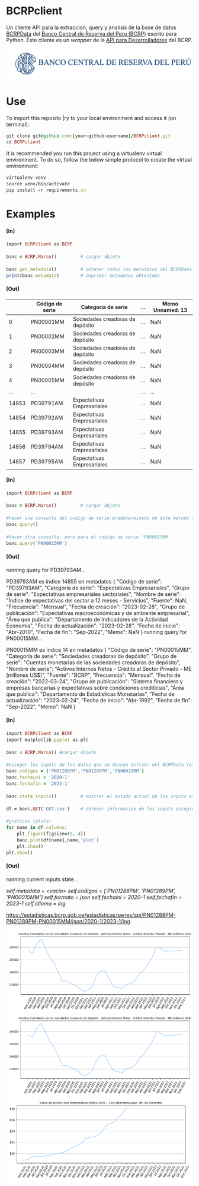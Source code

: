 # BCRPclient

Un cliente API para la extraccion, query y analisis de la base de datos [BCRPData](https://estadisticas.bcrp.gob.pe/estadisticas/series/) del [Banco Central de Reserva del Peru (BCRP)](https://www.bcrp.gob.pe/) escrito para Python. Este cliente es un _wrapper_ de la [API para Desarrolladores](https://estadisticas.bcrp.gob.pe/estadisticas/series/ayuda/api) del BCRP.

![](img/logo-bcrp.png)



# Use

To import this reposito |ry to your local environment and access it (on terminal):

```ruby
git clone git@github.com:[your-github-username]/BCRPclient.git
cd BCRPclient
```

It is recommended you run this project using a virtualenv virtual environment. To do so, follow the below simple protocol to create the virtual environment:

```ruby
virtualenv venv
source venv/bin/activate
pip install -r requirements.in
```

# Examples
#### [In]
```ruby
import BCRPclient as BCRP

banc = BCRP.Marco()			# cargar objeto

banc.get_metadata()			# obtener todos los metadatos del BCRPData 
print(banc.metadata)		# imprimir metadatos obtenidos
```

#### [Out]
| | Código de serie      |          Categoría de serie  | ... | Memo Unnamed: 13 |
| -----------           | -----------           | -----------                |-----------  | -----------  |
|0 |          PN00001MM |  Sociedades creadoras de depósito |  ... | NaN |        NaN |
|1 |          PN00002MM |  Sociedades creadoras de depósito |  ... | NaN |        NaN |
|2 |          PN00003MM |  Sociedades creadoras de depósito |  ... | NaN |        NaN |
|3 |          PN00004MM |  Sociedades creadoras de depósito |  ... | NaN |        NaN |
|4 |          PN00005MM |  Sociedades creadoras de depósito |  ... | NaN |        NaN |
| ... |              ... |                             | ... | ... | ... |        ... |
| 14853 |      PD39791AM  |      Expectativas Empresariales | ... | NaN |        NaN |
| 14854  |     PD39792AM  |      Expectativas Empresariales | ... | NaN |        NaN |
| 14855  |     PD39793AM  |      Expectativas Empresariales | ... | NaN |        NaN |
| 14856  |     PD39794AM  |      Expectativas Empresariales | ... | NaN |        NaN |
| 14857  |     PD39795AM  |      Expectativas Empresariales | ... | NaN |        NaN |

#### [In]
```ruby
import BCRPclient as BCRP

banc = BCRP.Marco()			# cargar objeto

#hacer una consulta del codigo de serie predeterminado de este metodo (actualmente 'PD39793AM') con el API del BCRPData
banc.query()			

#hacer otra consulta, pero para el codigo de serie 'PN00015MM'
banc.query('PN00015MM')		
```

#### [Out] 

running query for PD39793AM...

PD39793AM es indice 14855 en metadatos
{
        "Código de serie": "PD39793AM",
        "Categoría de serie": "Expectativas Empresariales",
        "Grupo de serie": "Expectativas empresariales sectoriales",
        "Nombre de serie": "Índice de expectativas del sector a 12 meses - Servicios",
        "Fuente": NaN,
        "Frecuencia": "Mensual",
        "Fecha de creación": "2023-02-28",
        "Grupo de publicación": "Expectativas macroeconómicas y de ambiente empresarial",
        "Área que publica": "Departamento de Indicadores de la Actividad Economía",
        "Fecha de actualización": "2023-02-28",
        "Fecha de inicio": "Abr-2010",
        "Fecha de fin": "Sep-2022",
        "Memo": NaN
}
running query for PN00015MM...

PN00015MM es indice 14 en metadatos
{
        "Código de serie": "PN00015MM",
        "Categoría de serie": "Sociedades creadoras de depósito",
        "Grupo de serie": "Cuentas monetarias de las sociedades creadoras de depósito",
        "Nombre de serie": "Activos Internos Netos - Crédito al Sector Privado - ME (millones US$)",
        "Fuente": "BCRP",
        "Frecuencia": "Mensual",
        "Fecha de creación": "2022-03-24",
        "Grupo de publicación": "Sistema financiero y empresas bancarias y expectativas sobre condiciones crediticias",
        "Área que publica": "Departamento de Estadísticas Monetarias",
        "Fecha de actualización": "2023-02-24",
        "Fecha de inicio": "Abr-1992",
        "Fecha de fin": "Sep-2022",
        "Memo": NaN
}


#### [In]
```ruby
import BCRPclient as BCRP
import matplotlib.pyplot as plt 

banc = BCRP.Marco()	#cargar objeto

#escoger los inputs de los datos que se desean extraer del BCRPData (otros datos como banc.idioma (='ing') son predeterminados, pero tambien se pueden cambiar)
banc.codigos = ['PN01288PM','PN01289PM','PN00015MM']
banc.fechaini = '2020-1'
banc.fechafin = '2023-1'

banc.state_inputs()			# mostrar el estado actual de los inputs escogidos 

df = banc.GET('GET.csv')	# obtener informacion de los inputs escogidos (arriba) con el API del BCRP y guardarlas como un archivo con el nombre 'GET.csv'

#graficos (plots)
for name in df.columns:
    plt.figure(figsize=(9, 4))
    banc.plot(df[name],name,'plot')
    plt.show()
plt.show()
```

#### [Out]


running current inputs state...

_self.metadata = \<vacio>
self.codigos = ['PN01288PM', 'PN01289PM', 'PN00015MM']
self.formato = json
self.fechaini = 2020-1
self.fechafin = 2023-1
self.idioma = ing_

https://estadisticas.bcrp.gob.pe/estadisticas/series/api/PN01288PM-PN01289PM-PN00015MM/json/2020-1/2023-1/ing

![](img/Figure_1.png)
![](img/Figure_2.png)
![](img/Figure_3.png)

